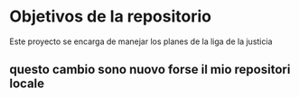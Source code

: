 # Objetivos de la repositorio

Este proyecto se encarga de manejar los planes de la liga de la justicia


## questo cambio sono nuovo forse il mio repositori locale
